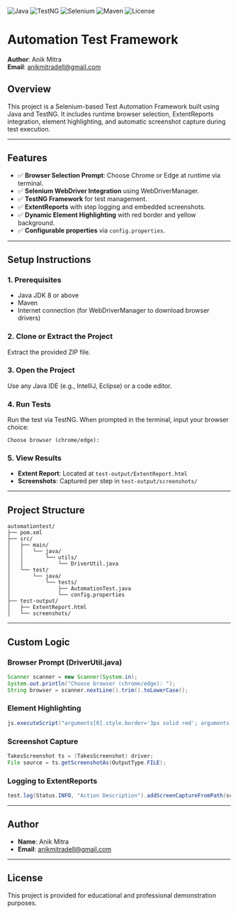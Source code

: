 ![Java](https://img.shields.io/badge/Java-17-blue.svg)
![TestNG](https://img.shields.io/badge/TestNG-Framework-green)
![Selenium](https://img.shields.io/badge/Selenium-Automation-43B02A)
![Maven](https://img.shields.io/badge/Maven-Build-red)
![License](https://img.shields.io/badge/license-MIT-lightgrey)

# Automation Test Framework

**Author**: Anik Mitra  
**Email**: anikmitradell@gmail.com

## Overview

This project is a Selenium-based Test Automation Framework built using Java and TestNG. 
It includes runtime browser selection, ExtentReports integration, element highlighting, 
and automatic screenshot capture during test execution.

---

## Features

- ✅ **Browser Selection Prompt**: Choose Chrome or Edge at runtime via terminal.
- ✅ **Selenium WebDriver Integration** using WebDriverManager.
- ✅ **TestNG Framework** for test management.
- ✅ **ExtentReports** with step logging and embedded screenshots.
- ✅ **Dynamic Element Highlighting** with red border and yellow background.
- ✅ **Configurable properties** via `config.properties`.

---

## Setup Instructions

### 1. Prerequisites

- Java JDK 8 or above
- Maven
- Internet connection (for WebDriverManager to download browser drivers)

### 2. Clone or Extract the Project

Extract the provided ZIP file.

### 3. Open the Project

Use any Java IDE (e.g., IntelliJ, Eclipse) or a code editor.

### 4. Run Tests

Run the test via TestNG. When prompted in the terminal, input your browser choice:

```
Choose browser (chrome/edge):
```

### 5. View Results

- **Extent Report**: Located at `test-output/ExtentReport.html`
- **Screenshots**: Captured per step in `test-output/screenshots/`

---

## Project Structure

```
automationtest/
├── pom.xml
├── src/
│   ├── main/
│   │   └── java/
│   │       └── utils/
│   │           └── DriverUtil.java
│   └── test/
│       └── java/
│           └── tests/
│               ├── AutomationTest.java
│               └── config.properties
├── test-output/
│   ├── ExtentReport.html
│   └── screenshots/
```

---

## Custom Logic

### Browser Prompt (DriverUtil.java)

```java
Scanner scanner = new Scanner(System.in);
System.out.println("Choose browser (chrome/edge): ");
String browser = scanner.nextLine().trim().toLowerCase();
```

### Element Highlighting

```java
js.executeScript("arguments[0].style.border='3px solid red'; arguments[0].style.background='yellow'", element);
```

### Screenshot Capture

```java
TakesScreenshot ts = (TakesScreenshot) driver;
File source = ts.getScreenshotAs(OutputType.FILE);
```

### Logging to ExtentReports

```java
test.log(Status.INFO, "Action Description").addScreenCaptureFromPath(screenshotPath);
```

---

## Author

- **Name**: Anik Mitra
- **Email**: anikmitradell@gmail.com

---

## License

This project is provided for educational and professional demonstration purposes.

